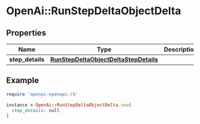 # OpenAi::RunStepDeltaObjectDelta

## Properties

| Name | Type | Description | Notes |
| ---- | ---- | ----------- | ----- |
| **step_details** | [**RunStepDeltaObjectDeltaStepDetails**](RunStepDeltaObjectDeltaStepDetails.md) |  | [optional] |

## Example

```ruby
require 'openai-openapi-rb'

instance = OpenAi::RunStepDeltaObjectDelta.new(
  step_details: null
)
```

